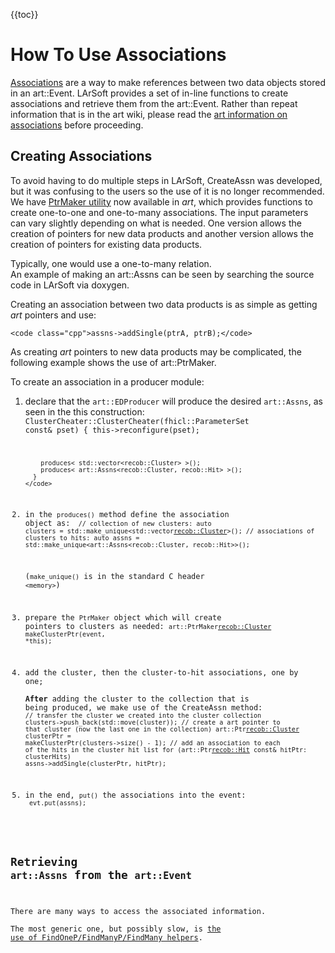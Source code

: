 {{toc}}

# How To Use Associations

[Associations](https://cdcvs.fnal.gov/redmine/projects/art/wiki/Inter-Product_References#The-association-collection-Assns) are a way to make references between two data objects stored in an art::Event. LArSoft provides a set of in-line functions to create associations and retrieve them from the art::Event. Rather than repeat information that is in the art wiki, please read the [art information on associations](https://cdcvs.fnal.gov/redmine/projects/art/wiki/Inter-Product_References) before proceeding.

## Creating Associations

To avoid having to do multiple steps in LArSoft, CreateAssn was developed, but it was confusing to the users so the use of it is no longer recommended. We have [PtrMaker utility](https://cdcvs.fnal.gov/redmine/projects/art/wiki/The_PtrMaker_utility) now available in *art*, which provides functions to create one-to-one and one-to-many associations. The input parameters can vary slightly depending on what is needed. One version allows the creation of pointers for new data products and another version allows the creation of pointers for existing data products.

Typically, one would use a one-to-many relation.  
An example of making an art::Assns can be seen by searching the source code in LArSoft via doxygen.

Creating an association between two data products is as simple as getting *art* pointers and use:

    <code class="cpp">assns->addSingle(ptrA, ptrB);</code>

  
As creating *art* pointers to new data products may be complicated, the following example shows the use of art::PtrMaker.

To create an association in a producer module:

1.  declare that the `art::EDProducer` will produce the desired `art::Assns`, as seen in the this construction:
        <code class="cpp">
          ClusterCheater::ClusterCheater(fhicl::ParameterSet const&amp; pset)
          {
            this->reconfigure(pset);

            produces< std::vector<recob::Cluster> >();
            produces< art::Assns<recob::Cluster, recob::Hit> >();
          }
        </code>
2.  in the `produces()` method define the association object as:
        <code class="cpp">
          // collection of new clusters:
          auto clusters = std::make_unique<std::vector<recob::Cluster>>();
          // associations of clusters to hits:
          auto assns = std::make_unique<art::Assns<recob::Cluster, recob::Hit>>();
        </code>

    (`make_unique()` is in the standard C header `<memory>`)
3.  prepare the `PtrMaker` object which will create pointers to clusters as needed:
        <code class="cpp">art::PtrMaker<recob::Cluster> makeClusterPtr(event, *this);</code>
4.  add the cluster, then the cluster-to-hit associations, one by one;  
    **After** adding the cluster to the collection that is being produced, we make use of the CreateAssn method:
        <code class="cpp">
          // transfer the cluster we created into the cluster collection
          clusters->push_back(std::move(cluster));
          // create a art pointer to that cluster (now the last one in the collection)
          art::Ptr<recob::Cluster> clusterPtr = makeClusterPtr(clusters->size() - 1);
          // add an association to each of the hits in the cluster hit list
          for (art::Ptr<recob::Hit> const&amp; hitPtr: clusterHits)
            assns->addSingle(clusterPtr, hitPtr);
        </code>
5.  in the end, `put()` the associations into the event:
        <code class="cpp">
          evt.put(assns);
        </code>

## Retrieving `art::Assns` from the `art::Event`

There are many ways to access the associated information.  
The most generic one, but possibly slow, is [the use of FindOneP/FindManyP/FindMany helpers](https://cdcvs.fnal.gov/redmine/projects/art/wiki/:Inter-Product_References#FindOne-FindOneP-and-FindMany-FindManyP).
